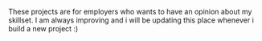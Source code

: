 These projects are for employers who wants to have an opinion about my skillset. 
I am always improving and i will be updating this place whenever i build a new project :)
